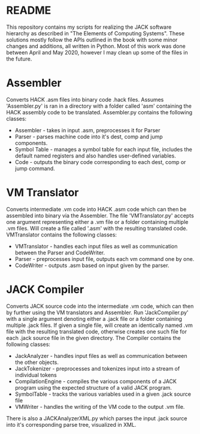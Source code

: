 # README

This repository contains my scripts for realizing the JACK software hierarchy as described in "The Elements of Computing Systems". These solutions mostly follow the APIs outlined in the book with some minor changes and additions, all written in Python. Most of this work was done between April and May 2020, however I may clean up some of the files in the future.

# Assembler

Converts HACK .asm files into binary code .hack files. Assumes 'Assembler.py' is ran in a directory with a folder called 'asm' containing the HACK assembly code to be translated. Assembler.py contains the following classes:

* Assembler - takes in input .asm, preprocesses it for Parser
* Parser - parses machine code into it's dest, comp and jump components.
* Symbol Table - manages a symbol table for each input file, includes the default named registers and also handles user-defined variables.
* Code - outputs the binary code corresponding to each dest, comp or jump command.

# VM Translator

Converts intermediate .vm code into HACK .asm code which can then be assembled into binary via the Assembler. The file 'VMTranslator.py' accepts one argument representing either a .vm file or a folder containing multiple .vm files. Will create a file called '.asm' with the resulting translated code. VMTranslator contains the following classes:

* VMTranslator - handles each input files as well as communication between the Parser and CodeWriter.
* Parser - preprocesses input file, outputs each vm command one by one.
* CodeWriter - outputs .asm based on input given by the parser.

# JACK Compiler

Converts JACK source code into the intermediate .vm code, which can then by further using the VM translators and Assembler. Run 'JackCompiler.py' with a single argument denoting either a .jack file or a folder containing multiple .jack files. If given a single file, will create an identically named .vm file with the resulting translated code, otherwise creates one such file for each .jack source file in the given directory. The Compiler contains the following classes:

* JackAnalyzer - handles input files as well as communication between the other objects.
* JackTokenizer - preprocesses and tokenizes input into a stream of individual tokens
* CompilationEngine - compiles the various components of a JACK program using the expected structure of a valid JACK program.
* SymbolTable - tracks the various variables used in a given .jack source file
* VMWriter - handles the writing of the VM code to the output .vm file.

There is also a JACKAnalyzerXML.py which parses the input .jack source into it's corresponding parse tree, visualized in XML.
